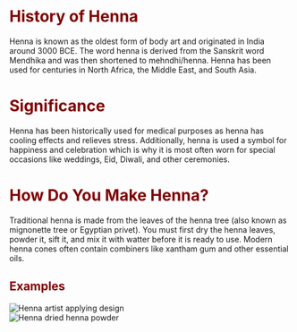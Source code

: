 <html>
<head>
<title> <strong> HENNA 101 </strong>  </title>
</head> 
<body> 
<h1 style="color:#800000;">  History of Henna </h1>
<p> Henna is known as the oldest form of body art and originated in India around 3000 BCE. The word henna is derived from the Sanskrit word Mendhika and was then shortened to mehndhi/henna. Henna has been used for centuries in North Africa, the Middle East, and South Asia. 
<h1 style="color:#800000;"> Significance </h1>
<p> Henna has been historically used for medical purposes as henna has cooling effects and relieves stress. Additionally, henna is used a symbol for happiness and celebration which is why it is most often worn for special occasions like weddings, Eid, Diwali, and other ceremonies. </p>
<h1 style="color:#800000;"> How Do You Make Henna? </h1>
<p> Traditional henna is made from the leaves of the henna tree (also known as mignonette tree or Egyptian privet). You must first dry the henna leaves, powder it, sift it, and mix it with watter before it is ready to use. Modern henna cones often contain combiners like xantham gum and other essential oils. </p>
<h2 style="color:#800000;"> Examples </h2>
<img src="https://media.istockphoto.com/id/178086008/photo/mehndi.jpg?s=2048x2048&w=is&k=20&c=4QeZnbirAZhLqLAnk6HP1-f0PxqkNsTFbWpZvnNNpJM=" alt="Henna artist applying design" 
  style="display:block;margin:20px width:100px:40%;heightborder-radius:15px;" >
<img src="https://media.istockphoto.com/id/899259604/photo/raw-organic-powder-of-henna-lawsonia-inermis-in-a-clay-bowl-with-its-dry-leaves-on-wooden.jpg?s=612x612&w=is&k=20&c=0Kko7CpJmK2BHCqeGY1eI4bIN2y_8M-BIWIeagR5LXs=" alt="Henna dried henna powder" 
  style="display:block;margin:20px width:100px:40%;heightborder-radius:15px;" >
